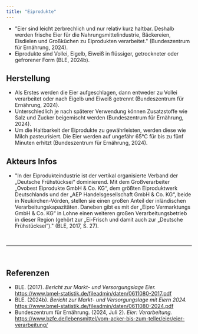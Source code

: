 ```yaml
---
title: "Eiprodukte"
---
```


- "Eier sind leicht zerbrechlich und nur relativ kurz haltbar. Deshalb werden frische Eier für die Nahrungsmittelindustrie, Bäckereien, Eisdielen und Großküchen zu Eiprodukten verarbeitet." (Bundeszentrum für Ernährung, 2024).
- Eiprodukte sind Vollei, Eigelb, Eiweiß in flüssiger, getrockneter oder gefrorener Form (BLE, 2024b).

## Herstellung
- Als Erstes werden die Eier aufgeschlagen, dann entweder zu Vollei verarbeitet oder nach Eigelb und Eiweiß getrennt (Bundeszentrum für Ernährung, 2024).
- Unterschiedlich je nach späterer Verwendung können Zusatzstoffe wie Salz und Zucker beigemischt werden (Bundeszentrum für Ernährung, 2024). 
- Um die Haltbarkeit der Eiprodukte zu gewährleisten, werden diese wie Milch pasteurisiert. Die Eier werden auf ungefähr 65°C für bis zu fünf Minuten erhitzt (Bundeszentrum für Ernährung, 2024). 



## Akteurs Infos
- "In der Eiprodukteindustrie ist der vertikal organisierte Verband der „Deutsche Frühstücksei“ dominierend. Mit dem Großverarbeiter „Ovobest Eiprodukte GmbH & Co. KG“, dem größten Eiproduktwerk Deutschlands und der „AEP Handelsgesellschaft GmbH & Co. KG“, beide in Neukirchen-Vörden, stellen sie einen großen Anteil der inländischen Verarbeitungskapazitäten. Daneben gibt es mit der „Eipro Vermarktungs GmbH & Co. KG“ in Lohne einen weiteren großen Verarbeitungsbetrieb in dieser Region (gehört zur „Ei-Frisch und damit auch zur „Deutsche Frühstücksei“)." (BLE, 2017, S. 27).



<br>

---

<br> 

## Referenzen
- BLE. (2017). *Bericht zur Markt- und Versorgungslage Eier.* <https://www.bmel-statistik.de/fileadmin/daten/0611080-2017.pdf>
- BLE. (2024b). *Bericht zur Markt- und Versorgungslage mit Eiern 2024.* <https://www.bmel-statistik.de/fileadmin/daten/0611080-2024.pdf>
- Bundeszentrum für Ernährung. (2024, Juli 2). *Eier: Verarbeitung.* <https://www.bzfe.de/lebensmittel/vom-acker-bis-zum-teller/eier/eier-verarbeitung/>
